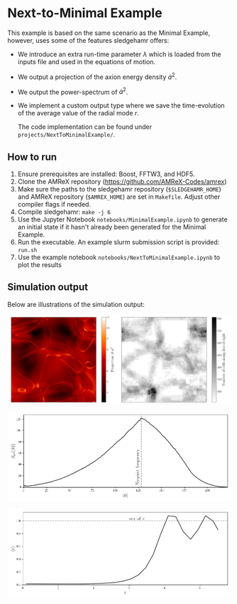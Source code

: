 # Next-to-Minimal Example 

This example is based on the same scenario as the Minimal Example, however, uses some of the features sledgehamr offers:
* We introduce an extra run-time parameter $\lambda$ which is loaded from the inputs file and used in the equations of motion.
* We output a projection of the axion energy density $\dot{a}^2$.
* We output the power-spectrum of $\dot{a}^2$.
* We implement a custom output type where we save the time-evolution of the average value of the radial mode $r$.

  The code implementation can be found under ```projects/NextToMinimalExample/```.

## How to run
1.  Ensure prerequisites are installed: Boost, FFTW3, and HDF5.
2.  Clone the AMReX repository (https://github.com/AMReX-Codes/amrex)
3.  Make sure the paths to the sledgehamr repository (```$SLEDGEHAMR_HOME```) and AMReX
    repository (```$AMREX_HOME```) are set in ```Makefile```. Adjust other compiler flags
    if needed.
4.  Compile sledgehamr: ```make -j 6```
5.  Use the Jupyter Notebook ```notebooks/MinimalExample.ipynb``` to generate an
    initial state if it hasn't already been generated for the Minimal Example.
6.  Run the executable. An example slurm submission script is provided: ```run.sh```
5.  Use the example notebook ```notebooks/NextToMinimalExample.ipynb``` to plot the results

## Simulation output
Below are illustrations of the simulation output:

<p align="left">
  <img src="https://github.com/MSABuschmann/sledgehamr/blob/main/assets/next_to_minimal_example_projection.png">
</p>

<p align="left">
  <img src="https://github.com/MSABuschmann/sledgehamr/blob/main/assets/next_to_minimal_example_spectrum.png">
</p>

<p align="left">
  <img src="https://github.com/MSABuschmann/sledgehamr/blob/main/assets/next_to_minimal_example_vev.png">
</p>
